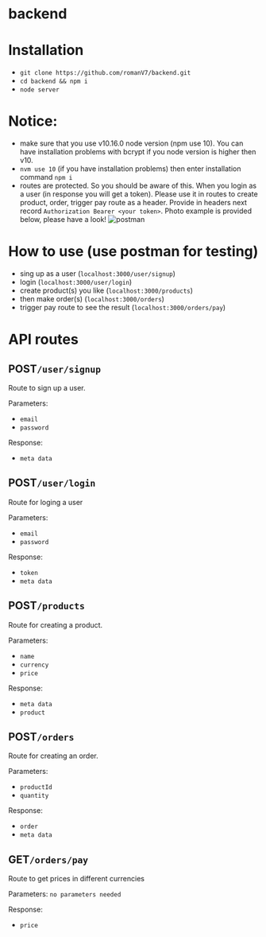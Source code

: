 # backend
# Installation
- `git clone https://github.com/romanV7/backend.git`
- `cd backend && npm i`
- `node server`

# Notice:
- make sure that you use v10.16.0 node version (npm use 10). You can have installation problems with bcrypt if you node version is higher then v10.
- `nvm use 10` (if you have installation problems) then enter installation command `npm i`
- routes are protected. So you should be aware of this. When you login as a user (in response you will get a token). Please use it in routes to create product, order, trigger pay route as a header. Provide in headers next record `Authorization Bearer <your token>`. Photo example is provided below, please have a look!
![postman](https://user-images.githubusercontent.com/51646341/85577809-3dd9c480-b642-11ea-829b-2360cd4ac46c.jpg)


# How to use (use postman for testing)
- sing up as a user (`localhost:3000/user/signup`)
- login (`localhost:3000/user/login`)
- create product(s) you like (`localhost:3000/products`)
- then make order(s) (`localhost:3000/orders`)
- trigger pay route to see the result (`localhost:3000/orders/pay`)

# API routes
## POST`/user/signup`
Route to sign up a user.

Parameters:
- `email`
- `password`

Response:                                                                                                              
- `meta data`
   
## POST`/user/login`
Route for loging a user 

Parameters:
- `email`
- `password`

Response:                                                                                                              
- `token`
- `meta data`

## POST`/products`
Route for creating a product.

Parameters:
- `name`
- `currency`
- `price`

Response:                                                                                                              
- `meta data`
- `product`

## POST`/orders`
Route for creating an order.

Parameters:
- `productId`
- `quantity`

Response:                                                                                                              
- `order`
- `meta data`

## GET`/orders/pay`
Route to get prices in different currencies  

Parameters:
`no parameters needed`

Response:                                                                                                              
- `price`
